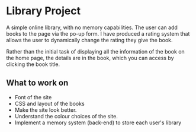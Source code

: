 # Library Project
A simple online library, with no memory capabilities. The user can add books to the page via the po-up form. I have produced a rating system that allows the user to dynamically change the rating they give the book.

Rather than the initial task of displaying all the information of the book on the home page, the details are in the book, which you can access by clicking the book title.

## What to work on
* Font of the site
* CSS and layout of the books
* Make the site look better.
* Understand the colour choices of the site.
* Implement a memory system (back-end) to store each user's library